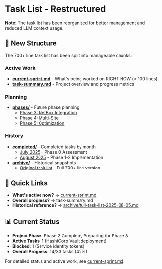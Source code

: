 # Task List - Restructured

**Note**: The task list has been reorganized for better management and reduced LLM context usage.

## 📍 New Structure

The 700+ line task list has been split into manageable chunks:

### Active Work

- **[current-sprint.md](./current-sprint.md)** - What's being worked on RIGHT NOW (< 100 lines)
- **[task-summary.md](./task-summary.md)** - Project overview and progress metrics

### Planning

- **[phases/](./phases/)** - Future phase planning
  - [Phase 3: NetBox Integration](./phases/phase-3-netbox.md)
  - [Phase 4: Multi-Site](./phases/phase-4-multisite.md)
  - [Phase 5: Optimization](./phases/phase-5-optimization.md)

### History

- **[completed/](./completed/)** - Completed tasks by month
  - [July 2025](./completed/2025-07.md) - Phase 0 Assessment
  - [August 2025](./completed/2025-08.md) - Phase 1-2 Implementation
- **[archive/](./archive/)** - Historical snapshots
  - [Original task list](./archive/full-task-list-2025-08-05.md) - Full 700+ line version

## 🚀 Quick Links

- **What's active now?** → [current-sprint.md](./current-sprint.md)
- **Overall progress?** → [task-summary.md](./task-summary.md)
- **Historical reference?** → [archive/full-task-list-2025-08-05.md](./archive/full-task-list-2025-08-05.md)

## 📊 Current Status

- **Project Phase**: Phase 2 Complete, Preparing for Phase 3
- **Active Tasks**: 1 (HashiCorp Vault deployment)
- **Blocked**: 1 (Service identity tokens)
- **Overall Progress**: 14/33 tasks (42%)

For detailed status and active work, see [current-sprint.md](./current-sprint.md).

